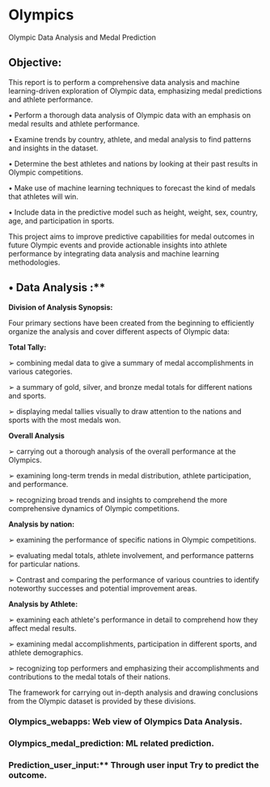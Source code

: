 # Olympics
Olympic Data Analysis and Medal Prediction

## Objective:

This report is to perform a comprehensive data analysis and machine learning-driven exploration of Olympic data, emphasizing medal predictions and athlete 
performance.

• Perform a thorough data analysis of Olympic data with an emphasis on 
medal results and athlete performance.

• Examine trends by country, athlete, and medal analysis to find patterns 
and insights in the dataset.

• Determine the best athletes and nations by looking at their past results 
in Olympic competitions. 

• Make use of machine learning techniques to forecast the kind of medals 
that athletes will win. 

• Include data in the predictive model such as height, weight, sex, country, 
age, and participation in sports.

This project aims to improve predictive capabilities for medal outcomes in future Olympic events and provide actionable insights into athlete performance by integrating data analysis and machine learning methodologies.


## • Data Analysis :**

**Division of Analysis Synopsis:**

Four primary sections have been created from the beginning to efficiently organize the analysis and cover different aspects of Olympic data: 

**Total Tally:**

➢ combining medal data to give a summary of medal 
accomplishments in various categories.

➢ a summary of gold, silver, and bronze medal totals for different 
nations and sports.

➢ displaying medal tallies visually to draw attention to the nations 
and sports with the most medals won.

**Overall Analysis**

➢ carrying out a thorough analysis of the overall performance at the 
Olympics. 

➢ examining long-term trends in medal distribution, athlete 
participation, and performance. 

➢ recognizing broad trends and insights to comprehend the more 
comprehensive dynamics of Olympic competitions.

**Analysis by nation:**

➢ examining the performance of specific nations in Olympic 
competitions. 

➢ evaluating medal totals, athlete involvement, and performance 
patterns for particular nations. 

➢ Contrast and comparing the performance of various countries to 
identify noteworthy successes and potential improvement areas. 

**Analysis by Athlete:**

➢ examining each athlete's performance in detail to comprehend how 
they affect medal results.

➢ examining medal accomplishments, participation in different 
sports, and athlete demographics. 

➢ recognizing top performers and emphasizing their 
accomplishments and contributions to the medal totals of their 
nations.

The framework for carrying out in-depth analysis and drawing 
conclusions from the Olympic dataset is provided by these divisions.


### Olympics_webapps: Web view of Olympics Data Analysis.

### Olympics_medal_prediction: ML related prediction.

### Prediction_user_input:** Through user input Try to predict the outcome.


